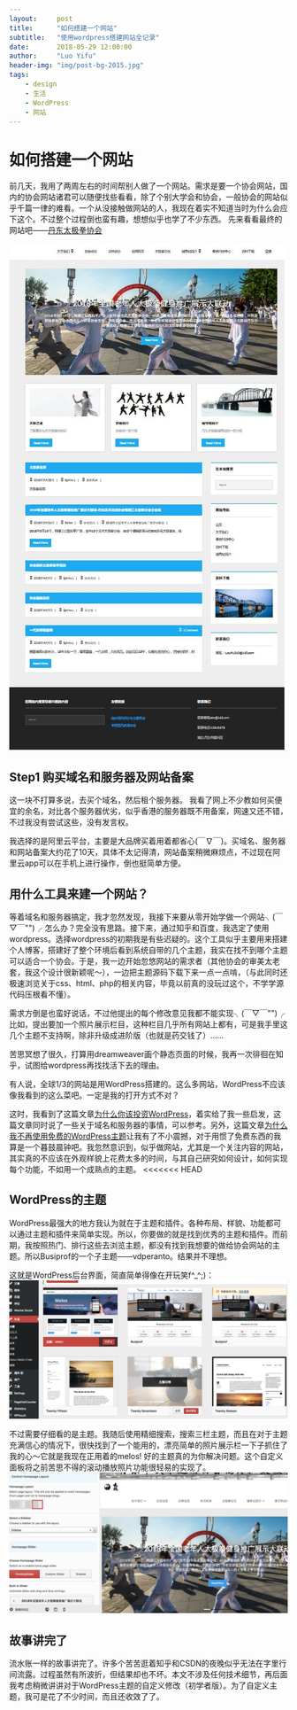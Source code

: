 ```yaml
---
layout:     post
title:      "如何搭建一个网站"
subtitle:   "使用wordpress搭建网站全记录"
date:       2018-05-29 12:00:00
author:     "Luo Yifu"
header-img: "img/post-bg-2015.jpg"
tags:
    - design
    - 生活
    - WordPress
    - 网站
---
```

# 如何搭建一个网站
前几天，我用了两周左右的时间帮别人做了一个网站。需求是要一个协会网站，国内的协会网站诸君可以随便找些看看，除了个别大学会和协会，一般协会的网站似乎千篇一律的难看。一个从没接触做网站的人，我现在着实不知道当时为什么会应下这个。不过整个过程倒也蛮有趣，想想似乎也学了不少东西。
先来看看最终的网站吧——[丹东太极拳协会](www.yalu-river-taiji.com)

![网站首页](/img/in-post/wangzhan.jpg)


## Step1 购买域名和服务器及网站备案
这一块不打算多说，去买个域名，然后租个服务器。
我看了网上不少教如何买便宜的余名，对比各个服务器优劣，似乎香港的服务器既不用备案，网速又还不错，不过我没有尝试这些，没有发言权。

我选择的是阿里云平台，主要是大品牌买着用着都省心(￣∇￣)。买域名、服务器和网站备案大约花了10天，具体不太记得清，网站备案稍微麻烦点，不过现在阿里云app可以在手机上进行操作，倒也挺简单方便。

## 用什么工具来建一个网站？
等着域名和服务器搞定，我才忽然发现，我接下来要从零开始学做一个网站╮(￣▽￣"")╭
怎么办？完全没有思路。接下来，通过知乎和百度，我选定了使用wordpress。选择wordpress的初期我是有些迟疑的。这个工具似乎主要用来搭建个人博客，搭建好了整个环境后看到系统自带的几个主题，我实在找不到哪个主题可以适合一个协会。于是，我一边开始忽悠网站的需求者（其他协会的审美太老套，我这个设计很新颖呢～），一边把主题源码下载下来一点一点啃，（与此同时还极速浏览关于css、html、php的相关内容，毕竟以前真的没玩过这个，不学学源代码压根看不懂）。

需求方倒是也蛮好说话，不过他提出的每个修改意见我都不能实现╮(￣▽￣"")╭
比如，提出要加一个照片展示栏目，这种栏目几乎所有网站上都有，可是我手里这几个主题不支持啊，除非升级成进阶版（也就是药交钱了）……

苦思冥想了很久，打算用dreamweaver画个静态页面的时候，我再一次徘徊在知乎，试图给wordpress再找找活下去的理由。

有人说，全球1/3的网站是用WordPress搭建的。这么多网站，WordPress不应该像我看到的这么菜吧。一定是我的打开方式不对？

这时，我看到了这篇文章[为什么你该投资WordPress](https://www.wpshushu.com/p/1183/)，着实给了我一些启发，这篇文章同时说了一些关于域名和服务器的事情，可以参考。另外，这篇文章[为什么我不再使用免费的WordPress主题](https://www.wpshushu.com/p/204/)让我有了不小震撼，对于用惯了免费东西的我算是一个暮鼓晨钟吧。我忽然意识到，似乎做网站，尤其是一个关注内容的网站，其实真的不应该在外观样貌上花费太多的时间，与其自己研究如何设计，如何实现每个功能，不如用一个成熟点的主题。
<<<<<<< HEAD

## WordPress的主题
WordPress最强大的地方我认为就在于主题和插件。各种布局、样貌、功能都可以通过主题和插件来简单实现。所以，你要做的就是找到优秀的主题和插件。而前期，我按照热门、排行这些去浏览主题，都没有找到我想要的做给协会网站的主题。所以Busiprof的一个子主题——vdperanto。结果并不理想。

这就是WordPress后台界面，简直简单得像在开玩笑f^_^;)：
![img](/img/in-post/20180529_10.png)

不过需要仔细看的是主题。我随后使用精细搜索，搜索三栏主题，而且在对于主题充满信心的情况下，很快找到了一个能用的，漂亮简单的照片展示栏一下子抓住了我的心～它就是我现在正用着的melos!
好的主题真的为你解决问题。这个自定义面板将之前苦思不得的滚动播放照片功能很轻易的实现了。
![主题自定义页面](/img/in-post/20180529_11.png)

## 故事讲完了

流水账一样的故事讲完了。许多个苦苦逛着知乎和CSDN的夜晚似乎无法在字里行间流露。过程虽然有所波折，但结果却也不坏。本文不涉及任何技术细节，再后面我考虑稍微讲讲对于WordPress主题的自定义修改（初学者版）。为了自定义主题，我可是花了不少时间，而且还收效了了。

